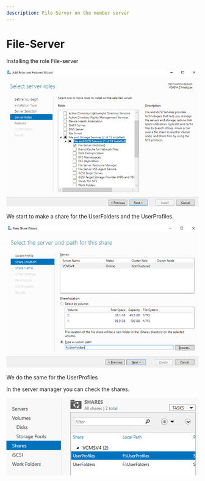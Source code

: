 ```yaml
---
description: File-Server on the member server
---
```


# File-Server



Installing the role File-server

![The role File Server](../../.gitbook/assets/file-role.PNG)

We start to make a share for the UserFolders and the UserProfiles.

![Making a share for the UserFolders](../../.gitbook/assets/4.PNG)

We do the same for the UserProfiles 

In the server manager you can check the shares.

![](../../.gitbook/assets/5%20%283%29.PNG)


